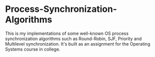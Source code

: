 # Process-Synchronization-Algorithms
This is my implementations of some well-known OS process synchronization algorithms such as Round-Robin, SJF, Priority and Multilevel synchronization.
It's built as an assignment for the Operating Systems course in college.
